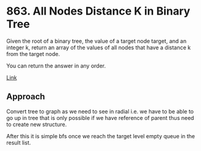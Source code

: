 # 863. All Nodes Distance K in Binary Tree

Given the root of a binary tree, the value of a target node target, and an integer k, return an array of the values of all nodes that have a distance k from the target node.

You can return the answer in any order.

[Link](https://leetcode.com/problems/all-nodes-distance-k-in-binary-tree/description/)

## Approach

Convert tree to graph as we need to see in radial i.e. we have to be able to go up in tree that is only possible if we have reference of parent thus need to create new structure.

After this it is simple bfs once we reach the target level empty queue in the result list.